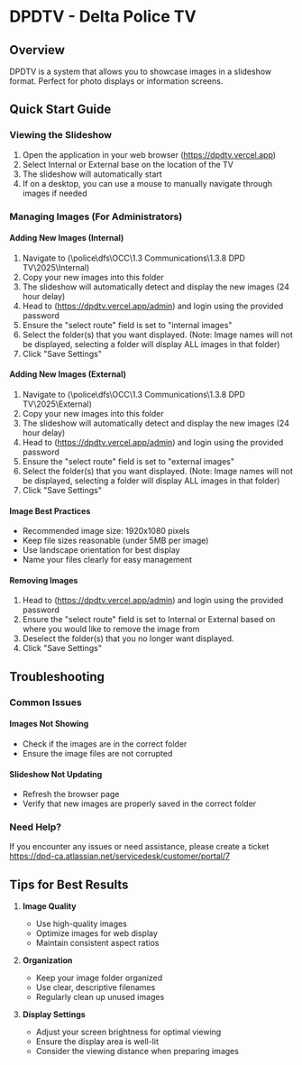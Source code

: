 # DPDTV - Delta Police TV

## Overview

DPDTV is a system that allows you to showcase images in a slideshow format. Perfect for photo displays or information screens.

## Quick Start Guide

### Viewing the Slideshow

1. Open the application in your web browser (https://dpdtv.vercel.app)
2. Select Internal or External base on the location of the TV
3. The slideshow will automatically start
4. If on a desktop, you can use a mouse to manually navigate through images if needed

### Managing Images (For Administrators)

#### Adding New Images (Internal)

1. Navigate to (\\police\dfs\OCC\1.3 Communications\1.3.8 DPD TV\2025\Internal)
2. Copy your new images into this folder
3. The slideshow will automatically detect and display the new images (24 hour delay)
4. Head to (https://dpdtv.vercel.app/admin) and login using the provided password
5. Ensure the "select route" field is set to "internal images"
6. Select the folder(s) that you want displayed. (Note: Image names will not be displayed, selecting a folder will display ALL images in that folder)
7. Click "Save Settings"

#### Adding New Images (External)

1. Navigate to (\\police\dfs\OCC\1.3 Communications\1.3.8 DPD TV\2025\External)
2. Copy your new images into this folder
3. The slideshow will automatically detect and display the new images (24 hour delay)
4. Head to (https://dpdtv.vercel.app/admin) and login using the provided password
5. Ensure the "select route" field is set to "external images"
6. Select the folder(s) that you want displayed. (Note: Image names will not be displayed, selecting a folder will display ALL images in that folder)
7. Click "Save Settings"

#### Image Best Practices

- Recommended image size: 1920x1080 pixels
- Keep file sizes reasonable (under 5MB per image)
- Use landscape orientation for best display
- Name your files clearly for easy management

#### Removing Images

1. Head to (https://dpdtv.vercel.app/admin) and login using the provided password
2. Ensure the "select route" field is set to Internal or External based on where you would like to remove the image from
3. Deselect the folder(s) that you no longer want displayed.
4. Click "Save Settings"

## Troubleshooting

### Common Issues

#### Images Not Showing

- Check if the images are in the correct folder
- Ensure the image files are not corrupted

#### Slideshow Not Updating

- Refresh the browser page
- Verify that new images are properly saved in the correct folder

### Need Help?

If you encounter any issues or need assistance, please create a ticket
https://dpd-ca.atlassian.net/servicedesk/customer/portal/7

## Tips for Best Results

1. **Image Quality**

   - Use high-quality images
   - Optimize images for web display
   - Maintain consistent aspect ratios

2. **Organization**

   - Keep your image folder organized
   - Use clear, descriptive filenames
   - Regularly clean up unused images

3. **Display Settings**
   - Adjust your screen brightness for optimal viewing
   - Ensure the display area is well-lit
   - Consider the viewing distance when preparing images
